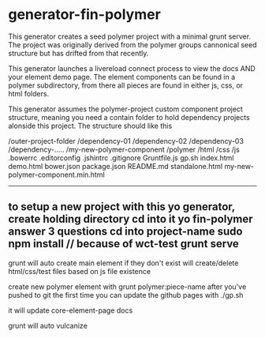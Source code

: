 generator-fin-polymer
================

This generator creates a seed polymer project with a minimal grunt server.  The project was originally derived from the polymer groups cannonical seed structure but has drifted from that recently.

This generator launches a livereload connect process to view the docs AND your element demo page.  The element components can be found in a polymer subdirectory, from there all pieces are found in either js, css, or html folders. 

This generator assumes the polymer-project custom component project structure, meaning you need a contain folder to hold dependency projects alonside this project.  The structure should like this

/outer-project-folder
  /dependency-01
  /dependency-02
  /dependency-03
  /dependency-.....
  /my-new-polymer-component
    /polymer
       /html
       /css
       /js
    .bowerrc
    .editorconfig
    .jshintrc
    .gitignore
    Gruntfile.js
    gp.sh
    index.html
    demo.html
    bower.json
    package.json
    README.md
    standalone.html
    my-new-polymer-component.min.html

----

to setup a new project with this yo generator, 
  create holding directory
  cd into it
  yo fin-polymer
  answer 3 questions 
  cd into project-name
  sudo npm install // because of wct-test
  grunt serve
-------

grunt will auto create main element if they don't exist
will create/delete html/css/test files based on js file existence

create new polymer element with grunt polymer:piece-name
after you've pushed to git the first time you can update the github pages with ./gp.sh


it will update core-element-page docs

grunt will auto vulcanize
